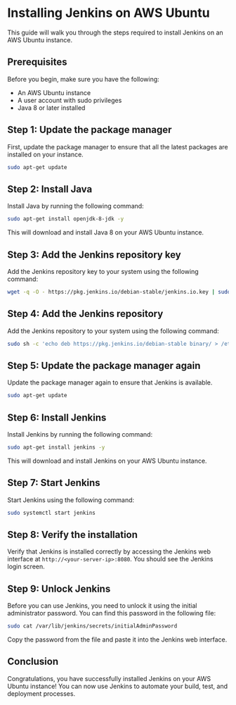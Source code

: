 # Installing Jenkins on AWS Ubuntu
This guide will walk you through the steps required to install Jenkins on an AWS Ubuntu instance.

## Prerequisites
Before you begin, make sure you have the following:

- An AWS Ubuntu instance
- A user account with sudo privileges
- Java 8 or later installed
## Step 1: Update the package manager
First, update the package manager to ensure that all the latest packages are installed on your instance.
```bash
sudo apt-get update
```
## Step 2: Install Java
Install Java by running the following command:
```bash
sudo apt-get install openjdk-8-jdk -y
```
This will download and install Java 8 on your AWS Ubuntu instance.

## Step 3: Add the Jenkins repository key
Add the Jenkins repository key to your system using the following command:
```bash
wget -q -O - https://pkg.jenkins.io/debian-stable/jenkins.io.key | sudo apt-key add -
```
## Step 4: Add the Jenkins repository
Add the Jenkins repository to your system using the following command:
```bash
sudo sh -c 'echo deb https://pkg.jenkins.io/debian-stable binary/ > /etc/apt/sources.list.d/jenkins.list'
```
## Step 5: Update the package manager again
Update the package manager again to ensure that Jenkins is available.
```bash
sudo apt-get update
```
## Step 6: Install Jenkins
Install Jenkins by running the following command:
```bash
sudo apt-get install jenkins -y
```
This will download and install Jenkins on your AWS Ubuntu instance.

## Step 7: Start Jenkins
Start Jenkins using the following command:
```bash
sudo systemctl start jenkins
```
## Step 8: Verify the installation
Verify that Jenkins is installed correctly by accessing the Jenkins web interface at `http://<your-server-ip>:8080`. You should see the Jenkins login screen.

## Step 9: Unlock Jenkins
Before you can use Jenkins, you need to unlock it using the initial administrator password. You can find this password in the following file:
```bash
sudo cat /var/lib/jenkins/secrets/initialAdminPassword
```
Copy the password from the file and paste it into the Jenkins web interface.

## Conclusion
Congratulations, you have successfully installed Jenkins on your AWS Ubuntu instance! You can now use Jenkins to automate your build, test, and deployment processes.